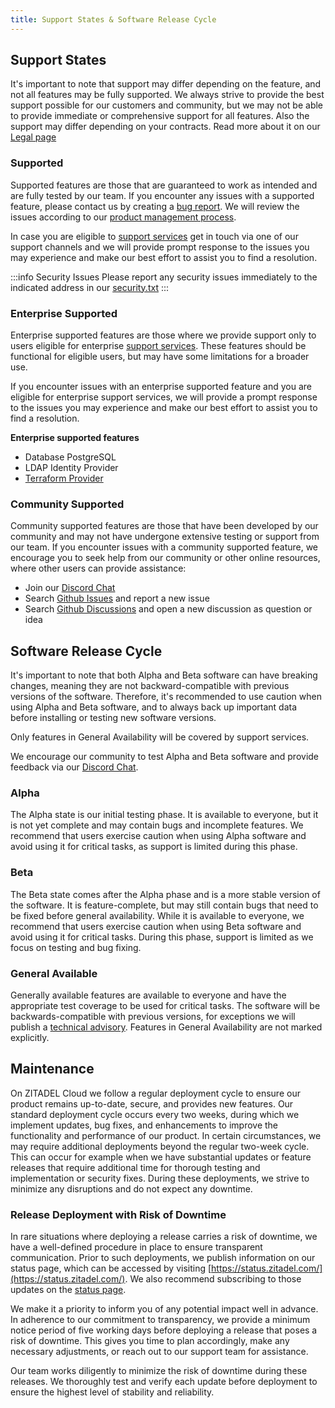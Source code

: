 ```yaml
---
title: Support States & Software Release Cycle
---
```


## Support States

It's important to note that support may differ depending on the feature, and not all features may be fully supported. 
We always strive to provide the best support possible for our customers and community,
but we may not be able to provide immediate or comprehensive support for all features.
Also the support may differ depending on your contracts. Read more about it on our [Legal page](/docs/legal)

### Supported

Supported features are those that are guaranteed to work as intended and are fully tested by our team.
If you encounter any issues with a supported feature, please contact us by creating a [bug report](https://github.com/zitadel/zitadel/issues/new/choose).
We will review the issues according to our [product management process](https://github.com/zitadel/zitadel/blob/main/CONTRIBUTING.md#product-management).

In case you are eligible to [support services](/docs/legal/support-services) get in touch via one of our support channels and we will provide prompt response to the issues you may experience and make our best effort to assist you to find a resolution.

:::info Security Issues
Please report any security issues immediately to the indicated address in our [security.txt](https://zitadel.com/.well-known/security.txt)
:::

### Enterprise Supported

Enterprise supported features are those where we provide support only to users eligible for enterprise [support services](/docs/legal/support-services).
These features should be functional for eligible users, but may have some limitations for a broader use.

If you encounter issues with an enterprise supported feature and you are eligible for enterprise support services, we will provide a prompt response to the issues you may experience and make our best effort to assist you to find a resolution.

**Enterprise supported features**

- Database PostgreSQL
- LDAP Identity Provider
- [Terraform Provider](https://github.com/zitadel/terraform-provider-zitadel)

### Community Supported

Community supported features are those that have been developed by our community and may not have undergone extensive testing or support from our team. 
If you encounter issues with a community supported feature, we encourage you to seek help from our community or other online resources, where other users can provide assistance:

- Join our [Discord Chat](https://zitadel.com/chat)
- Search [Github Issues](https://github.com/search?q=org%3Azitadel+&type=issues) and report a new issue
- Search [Github Discussions](https://github.com/search?q=org%3Azitadel+&type=discussions) and open a new discussion as question or idea

## Software Release Cycle

It's important to note that both Alpha and Beta software can have breaking changes, meaning they are not backward-compatible with previous versions of the software.
Therefore, it's recommended to use caution when using Alpha and Beta software, and to always back up important data before installing or testing new software versions.

Only features in General Availability will be covered by support services.

We encourage our community to test Alpha and Beta software and provide feedback via our [Discord Chat](https://zitadel.com/chat). 

### Alpha

The Alpha state is our initial testing phase. 
It is available to everyone, but it is not yet complete and may contain bugs and incomplete features.
We recommend that users exercise caution when using Alpha software and avoid using it for critical tasks, as support is limited during this phase.

### Beta

The Beta state comes after the Alpha phase and is a more stable version of the software. 
It is feature-complete, but may still contain bugs that need to be fixed before general availability.
While it is available to everyone, we recommend that users exercise caution when using Beta software and avoid using it for critical tasks. 
During this phase, support is limited as we focus on testing and bug fixing. 

### General Available

Generally available features are available to everyone and have the appropriate test coverage to be used for critical tasks.
The software will be backwards-compatible with previous versions, for exceptions we will publish a [technical advisory](https://zitadel.com/docs/support/technical_advisory).
Features in General Availability are not marked explicitly.

## Maintenance

On ZITADEL Cloud we follow a regular deployment cycle to ensure our product remains up-to-date, secure, and provides new features. 
Our standard deployment cycle occurs every two weeks, during which we implement updates, bug fixes, and enhancements to improve the functionality and performance of our product.
In certain circumstances, we may require additional deployments beyond the regular two-week cycle.
This can occur for example when we have substantial updates or feature releases that require additional time for thorough testing and implementation or security fixes.
During these deployments, we strive to minimize any disruptions and do not expect any downtime.

### Release Deployment with Risk of Downtime

In rare situations where deploying a release carries a risk of downtime, we have a well-defined procedure in place to ensure transparent communication. 
Prior to such deployments, we publish information on our status page, which can be accessed by visiting [https://status.zitadel.com/](https://status.zitadel.com/).
We also recommend subscribing to those updates on the [status page](https://status.zitadel.com/).

We make it a priority to inform you of any potential impact well in advance.
In adherence to our commitment to transparency, we provide a minimum notice period of five working days before deploying a release that poses a risk of downtime. 
This gives you time to plan accordingly, make any necessary adjustments, or reach out to our support team for assistance.

Our team works diligently to minimize the risk of downtime during these releases. We thoroughly test and verify each update before deployment to ensure the highest level of stability and reliability.
